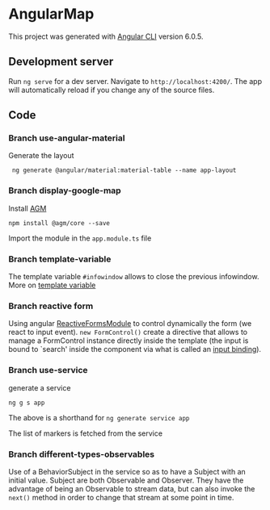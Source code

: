 # AngularMap

This project was generated with [Angular CLI](https://github.com/angular/angular-cli) version 6.0.5.

## Development server

Run `ng serve` for a dev server. Navigate to `http://localhost:4200/`. The app will automatically reload if you change any of the source files.

## Code

### Branch use-angular-material

Generate the layout 

     ng generate @angular/material:material-table --name app-layout

### Branch display-google-map

Install [AGM](https://github.com/SebastianM/angular-google-maps)

    npm install @agm/core --save
    
Import the module in the `app.module.ts` file

### Branch template-variable

The template variable `#infowindow` allows to close the previous infowindow.
More on [template variable](https://angular.io/guide/template-syntax#template-reference-variables--var-)

### Branch reactive form

Using angular [ReactiveFormsModule](https://angular.io/guide/reactive-forms) to control dynamically the form (we react
to input event).
`new FormControl()` create a directive that allows to manage a FormControl instance directly inside the template (the 
input is bound to `search' inside the component via what is called an [input binding](https://angular.io/guide/component-interaction#pass-data-from-parent-to-child-with-input-binding)).

### Branch use-service

generate a service
    
    ng g s app 
    
The above is a shorthand for `ng generate service app`

The list of markers is fetched from the service

### Branch different-types-observables

Use of a BehaviorSubject in the service so as to have a Subject with an initial value. 
Subject are both Observable and Observer. 
They have the advantage of being an Observable to stream data, but can also invoke the `next()` method in order to change that 
stream at some point in time.

